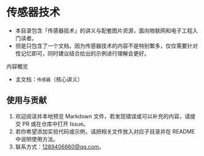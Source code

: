 # 传感器技术

- 本目录包含「传感器技术」的讲义与配套图片资源，面向物联网和电子工程入门读者。
- 但是只包含了一个文档，因为传感器技术的内容不是特别繁多，仅仅需要针对性记忆即可，同时建议结合给出的示例进行理解会更好。

内容概览
- 主文档：`传感器`（核心讲义）


## 使用与贡献

1. 欢迎阅读并本地预览 Markdown 文件，若发现错误或可以补充的内容，请提交 PR 或在仓库中打开 Issue。  
2. 若你希望添加实验代码或示例，请把相关文件放入对应子目录并在 README 中说明使用方法。  
3. 联系方式：1289406660@qq.com。
